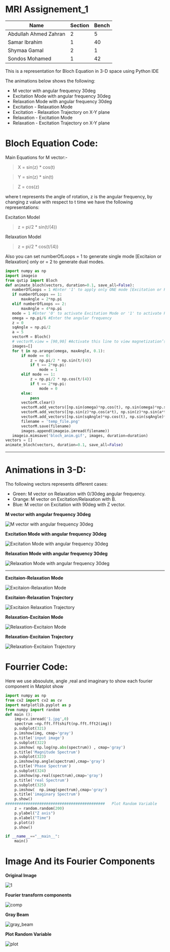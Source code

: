# MRI Assignement_1
 
| Name | Section |Bench
| ------ | ------ |------|
|Abdullah Ahmed Zahran|2|5|
|Samar Ibrahim|1|40|
|Shymaa Gamal|2|1|
|Sondos Mohamed|1|42|
 

This is a representation for Bloch Equation in 3-D space using Python IDE

The animations below shows the following:

  - M vector with angular frequency 30deg
  - Excitation Mode with angular frequency 30deg
  - Relaxation Mode with angular frequency 30deg
  - Excitation - Relaxation Mode
  - Excitation - Relaxation Trajectory on X-Y plane
  - Relaxation - Excitation Mode
  - Relaxation - Excitation Trajectory on X-Y plane
 

# Bloch Equation Code:
Main Equations for M vector:-
> X = sin(z) * cos(t)

> Y = sin(z) * sin(t)

> Z = cos(z)

where t represents the angle of rotation, z is the angular frequency, by changing z value with respect to t time we have the following representations:

Excitation Model
> z =  pi/2 * sin(t/(4))

Relaxation Model
> z =  pi/2 * cos(t/(4))

Also you can set numberOfLoops = 1 to generate single mode [Excitaion or Relaxation] only or = 2 to generate dual modes.

 ```python
import numpy as np
import imageio
from qutip import Bloch
def animate_bloch(vectors, duration=0.1, save_all=False):
    numberOfLoops = 1 #Enter '1' to apply only ONE mode [Excitation or Relaxation] or '2' to to apply only BOTH modes [Excitation and Relaxation] starting with the selected mode
    if numberOfLoops == 1:
        maxAngle = 2*np.pi
    elif numberOfLoops == 2:
        maxAngle = 4*np.pi
    mode = 1 #Enter '0' to activate Excitation Mode or '1' to activate Relaxation Mode 
    omega = np.pi/6 #Enter the angular frequency 
    z = 0
    sqAngle = np.pi/2
    a = 5
    vectorM = Bloch()
    # vectorM.view = [90,90] #Activate this line to view magnetization’s trajectory on x-y plane
    images=[]
    for t in np.arange(omega, maxAngle, 0.1):
        if mode == 0:
            z = np.pi/2 * np.sin(t/(4))
            if t == 2*np.pi:
                mode = 1
        elif mode == 1:
            z = np.pi/2 * np.cos(t/(4))
            if t == 2*np.pi:
                mode = 0
        else:
            pass
        vectorM.clear()
        vectorM.add_vectors([np.sin(omega)*np.cos(t), np.sin(omega)*np.sin(t), np.cos(omega)])
        vectorM.add_vectors([np.sin(z)*np.cos(a*t), np.sin(z)*np.sin(a*t), np.cos(z)])
        vectorM.add_vectors([np.sin(sqAngle)*np.cos(t), np.sin(sqAngle)*np.sin(t), np.cos(sqAngle)])
        filename = 'temp_file.png'
        vectorM.save(filename)
        images.append(imageio.imread(filename))
    imageio.mimsave('bloch_anim.gif', images, duration=duration)
vectors = []
animate_bloch(vectors, duration=0.1, save_all=False) 
 ```
 ---

# Animations in 3-D:

Tho following vectors represents different cases:

- Green: M vector on Relaxation with 0/30deg angular frequency.
- Orange: M vector on Excitation/Relaxation with B.
- Blue: M vector on Excitation with 90deg with Z vector.

**M vector with angular frequency 30deg**

![M vector with angular frequency 30deg](/Bloch%20EQ/GIFs/M%20vector%20with%20angular%20frequency%2030deg.gif)

**Excitation Mode with angular frequency 30deg**

![Excitation Mode with angular frequency 30deg](/Bloch%20EQ/GIFs/Excitation%20Mode%20with%20angular%20frequency%2030deg.gif)

**Relaxation Mode with angular frequency 30deg**

![Relaxation Mode with angular frequency 30deg](/Bloch%20EQ/GIFs/Relaxation%20Mode%20with%20angular%20frequency%2030deg.gif)

---

**Excitaion-Relaxation Mode**
 
![Excitaion-Relaxation Mode](/Bloch%20EQ/GIFs/Excitation-Relaxation%20Mode.gif)

**Excitaion-Relaxation Trajectory**

![Excitaion Relaxation Trajectory](/Bloch%20EQ/GIFs/Excitation-Relaxation%20Trajectory.gif)

**Relaxation-Excitaion Mode**

![Relaxation-Excitaion Mode](/Bloch%20EQ/GIFs/Relaxation%20-%20Excitation%20Mode.gif)

**Relaxation-Excitaion Trajectory**

![Relaxation-Excitaion Trajectory](/Bloch%20EQ/GIFs/Relaxation%20-%20Excitation%20Trajectory.gif)

# Fourrier Code:

Here we use absoulute, angle ,real and imaginary to show each fourier component in Matplot show

``` python
import numpy as np
from cv2 import cv2 as cv
import matplotlib.pyplot as p
from numpy import random
def main ():
    img=cv.imread('1.jpg',0)
    spectrum =np.fft.fftshift(np.fft.fft2(img))
    p.subplot(321)
    p.imshow(img, cmap='gray')
    p.title('input image') 
    p.subplot(322)
    p.imshow( np.log(np.abs(spectrum)) , cmap='gray')
    p.title('Magnitude Spectrum') 
    p.subplot(323)
    p.imshow(np.angle(spectrum),cmap='gray')
    p.title('Phase Spectrum') 
    p.subplot(324)
    p.imshow(np.real(spectrum),cmap='gray')
    p.title('real Spectrum') 
    p.subplot(325)
    p.imshow(  np.imag(spectrum),cmap='gray')
    p.title('imaginary Spectrum') 
    p.show()
############################################   Plot Random Variable     ################################################################
    z = random.random(200)
    p.ylabel("Z axis")
    p.xlabel("Time")
    p.plot(z)
    p.show()

if __name__=="__main__":
    main()
```
# Image And its Fourier Components

**Original Image**

![1](https://user-images.githubusercontent.com/43890895/78510819-4edc0d80-7798-11ea-971a-e93dc3bf3dce.jpg)

**Fourier transform components**

![comp](https://user-images.githubusercontent.com/43890895/78510849-8a76d780-7798-11ea-895d-5629a38e94fc.jpg)

**Gray Beam**
 
![gray_beam](https://user-images.githubusercontent.com/43890895/78510869-a4181f00-7798-11ea-9d93-33ace5797d00.jpg)

**Plot Random Variable**
 
![plot](https://user-images.githubusercontent.com/43890895/78510878-b003e100-7798-11ea-8847-1b8ce6e6b295.jpg)